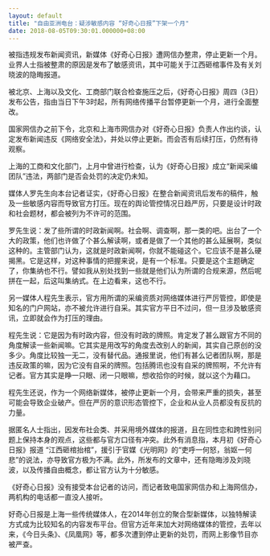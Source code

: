 ```yaml
---
layout: default
title: "自由亚洲电台：疑涉敏感内容 “好奇心日报”下架一个月"
date: 2018-08-05T09:30:01.000000+08:00
---
```


被指违规发布新闻资讯，新媒体《好奇心日报》遭网信办整肃，停止更新一个月。业界人士指被整肃的原因是发布了敏感资讯，其中可能关于江西砸棺事件及有关刘晓波的隐晦报道。

被北京、上海以及文化、工商部门联合检查施压之后，《好奇心日报》周四（3日）发布公告，指由当日下午3时起，所有网络传播平台暂停更新一个月，进行全面整改。

国家网信办之前下令，北京和上海市网信办对《好奇心日报》负责人作出约谈，认定发布新闻违反《网络安全法》，并处以停止更新。而会否有后续打压，仍然有待观察。

上海的工商和文化部门，上月中曾进行检查，认为《好奇心日报》成立“新闻采编团队”违法，两部门是否会处罚的决定仍未知。

媒体人罗先生向本台记者证实，《好奇心日报》在整合新闻资讯后发布的稿件，触及一些敏感内容而导致官方打压。现在的舆论管控情况日趋严厉，只要是设计时政和社会题材，都会被列为不许可的范围。

罗先生说：发了些所谓的时政新闻啊。社会啊、调查啊，那一类的吧。出台了一个大的政策，他们也许做了个甚么解读啊，或者是做了一个其他的甚么延展啊，类似这种的。主管部门认为，这就是时政新闻啊，你就不能碰这个。它应该不是甚么硬揭黑。它是这样，对这种事情的把握来说，是有一个标准。只要是这个主题确定了，你集纳也不行。譬如我从别处找到一些就是他们认为所谓的合规来源，然后呢拼在一起，后这叫集纳式。在上边看来，这也不行。

另一媒体人程先生表示，官方用所谓的采编资质对网络媒体进行严厉管控，即使是知名的门户网站，亦不被允许进行自采。其实官方平日不过问，但一旦涉及敏感资讯，立即就会作为打压的理由。

程先生说：它是因为有时政内容，但没有时政的牌照。肯定发了甚么跟官方不同的角度解读一些新闻嘛。它其实是用改写的角度去改别人的新闻，其实自己原创的没多少。角度比较独一无二，没有替代品。通报里说，他们有甚么记者团队啊，那是违反政策的嘛，因为它没有自采的牌照。包括腾讯也没有自采的牌照啊，不允许有记者。官方其实是睁一只眼、闭一只眼嘛，想收拾你的时候，就以这个为藉口。

程先生还说，作为一个网络新媒体，被停止更新一个月，会带来严重的损失，甚至可能会导致企业破产。但在严厉的意识形态管控下，企业和从业人员都没有反抗的力量。

据匿名人士指出，因发布社会类、并采用境外媒体的报道，且在同性恋和跨性别问题上保持本身的观点，这些都与官方口径有冲突。此外有消息指，本月初《好奇心日报》报道 “江西砸棺抬棺”，援引于官媒《光明网》的“吏呼一何怒，翁妪一何悲”的说法，亦导致官方极为不满。此外，所发布的文章中，还有隐晦涉及刘晓波，以及传播自由概念，都让官方认为十分敏感。

《好奇心日报》没有接受本台记者的访问，而记者致电国家网信办和上海网信办，两机构的电话都一直没人接听。

好奇心日报是上海一些传统媒体人，在2014年创立的聚合型新媒体，以独特解读方式成为比较知名的内容发布平台。但官方近年来加大对网络媒体的管控，去年以来，《今日头条》、《凤凰网》等，都多次遭到停止更新的处罚，而网上影像节目亦被严查。

